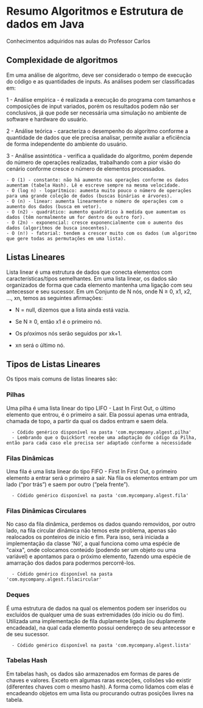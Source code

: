 # Resumo Algoritmos e Estrutura de dados em Java
Conhecimentos adquiridos nas aulas do Professor Carlos

<h2>Complexidade de algoritmos</h2> 

Em uma análise de algoritmo, deve ser considerado o tempo de execução do código e as quantidades de inputs. As análises podem ser classificadas em:

1 - Análise empírica - é realizada a execução  do programa com tamanhos e composições de input variados, porém os resultados podem não ser conclusivos, já que pode ser necessária uma simulação no ambiente de software e hardware do usuário.
 
2 - Análise teórica - caracteriza o desempenho do algoritmo conforme a quantidade de dados que ele precisa analisar, permite avaliar a eficiência de forma independente do ambiente do usuário.

3 - Análise assintótica - verifica a qualidade do algoritmo, porém depende do número de operações realizadas, trabalhando com a pior visão do cenário conforme cresce o número de elementos processados. 

    - O (1) - constante: não há aumento nas operações conforme os dados aumentam (tabela Hash). Lê e escreve sempre na mesma velocidade. 
    - O (log n) - logarítmico: aumenta muito pouco o número de operações para uma grande coleção de dados (buscas binárias e árvores). 
    - O (n) - linear: aumenta linearmente o número de operações com o aumento dos dados (busca em vetor).
    - O (n2) - quadrático: aumento quadrático à medida que aumentam os dados (têm normalmente um for dentro de outro for).
    - O (2n) - exponencial: cresce exponencialmente com o aumento dos dados (algoritmos de busca inocentes).
    - O (n!) - fatorial: tendem a crescer muito com os dados (um algoritmo que gere todas as permutações em uma lista).

<h2>Listas Lineares</h2>
Lista linear é uma estrutura de dados que conecta elementos com características/tipos semelhantes. Em uma lista linear, os dados são organizados de forma que cada elemento mantenha uma ligação com seu antecessor e seu sucessor. Em um Conjunto de N nós, onde N ≥ 0, x1, x2, ..., xn, temos as seguintes afirmações:

- N = null, dizemos que a lista ainda está vazia.

- Se N ≥ 0, então x1 é o primeiro nó.

- Os pŕoximos nós serão seguidos por xk+1.

- xn será o último nó.




<h2>Tipos de Listas Lineares</h2>
Os tipos mais comuns de listas lineares são:

<h3>Pilhas</h3>
Uma pilha é uma lista linear do tipo LIFO - Last In First Out, o último elemento que entrou, é o primeiro a sair. Ela possui apenas uma entrada, chamada de topo, a partir da qual os dados entram e saem dela. 

      - Códido genérico disponível na pasta 'com.mycompany.algest.pilha'
      - Lembrando que o QuickSort recebe uma adaptação do código da Pilha, então para cada caso ele precisa ser adaptado conforme a necessidade

<h3>Filas Dinâmicas</h3>
Uma fila é uma lista linear do tipo FIFO - First In First Out, o primeiro elemento a entrar será o primeiro a sair. Na fila os elementos entram por um lado (“por trás”) e saem por outro (“pela frente”). 

      - Códido genérico disponível na pasta 'com.mycompany.algest.fila'
      
<h3>Filas Dinâmicas Circulares</h3>
No caso da fila dinâmica, perdemos os dados quando removidos, por outro lado, na fila circular dinâmica não temos este problema, apenas são realocados os ponteiros de início e fim. Para isso, será iniciada a implementação da classe 'Nó', a qual funciona como uma espécie de "caixa", onde colocamos conteúdo (podendo ser um objeto ou uma variável) e apontamos para o próximo elemento, fazendo uma espécie de amarração dos dados para podermos percorrê-los.

      - Códido genérico disponível na pasta 'com.mycompany.algest.filacircular'

<h3>Deques</h3>
É uma estrutura de dados na qual os elementos podem ser inseridos ou excluídos de qualquer uma de suas extremidades (do início ou do fim). Utilizada uma implementação de fila duplamente ligada (ou duplamente encadeada), na qual cada elemento possui oendereço de seu antecessor e de seu sucessor.
      
      - Códido genérico disponível na pasta 'com.mycompany.algest.lista'

<h3>Tabelas Hash</h3>

Em tabelas hash, os dados são armazenados em formas de pares de chaves e valores. Exceto em algumas raras exceções, colisões vão existir (diferentes chaves com o mesmo hash). A forma como lidamos com elas é encadeando objetos em uma lista ou procurando outras posições livres na tabela.
